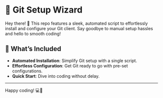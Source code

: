 # 🚀 **Git Setup Wizard**

Hey there! 👋 This repo features a sleek, automated script to effortlessly install and configure your Git client. Say goodbye to manual setup hassles and hello to smooth coding!

## 🌟 **What’s Included**

- **Automated Installation**: Simplify Git setup with a single script.
- **Effortless Configuration**: Get Git ready to go with pre-set configurations.
- **Quick Start**: Dive into coding without delay.

---

Happy coding! 💻🚀
